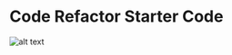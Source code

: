 # Code Refactor Starter Code
![alt text](https://github.com/eavalo14/module-1/tree/main/assets/images/webpage.png?raw=true)
